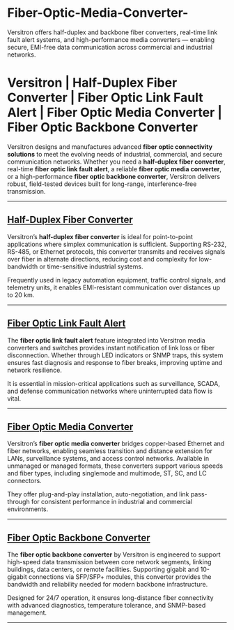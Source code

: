 # Fiber-Optic-Media-Converter-
Versitron offers half-duplex and backbone fiber converters, real-time link fault alert systems, and high-performance media converters — enabling secure, EMI-free data communication across commercial and industrial networks.
# Versitron | Half-Duplex Fiber Converter | Fiber Optic Link Fault Alert | Fiber Optic Media Converter | Fiber Optic Backbone Converter

Versitron designs and manufactures advanced **fiber optic connectivity solutions** to meet the evolving needs of industrial, commercial, and secure communication networks. Whether you need a **half-duplex fiber converter**, real-time **fiber optic link fault alert**, a reliable **fiber optic media converter**, or a high-performance **fiber optic backbone converter**, Versitron delivers robust, field-tested devices built for long-range, interference-free transmission.

---

## [Half-Duplex Fiber Converter](https://www.versitron.com/products/m7275s-2sfba-10100tx100fx-single-fiber-media-converter-2)  
Versitron’s **half-duplex fiber converter** is ideal for point-to-point applications where simplex communication is sufficient. Supporting RS-232, RS-485, or Ethernet protocols, this converter transmits and receives signals over fiber in alternate directions, reducing cost and complexity for low-bandwidth or time-sensitive industrial systems.

Frequently used in legacy automation equipment, traffic control signals, and telemetry units, it enables EMI-resistant communication over distances up to 20 km.

---

## [Fiber Optic Link Fault Alert](https://www.versitron.com/products/mf7275-2sfa-industrial-media-converter-singlefiber-singlemode-st)  
The **fiber optic link fault alert** feature integrated into Versitron media converters and switches provides instant notification of link loss or fiber disconnection. Whether through LED indicators or SNMP traps, this system ensures fast diagnosis and response to fiber breaks, improving uptime and network resilience.

It is essential in mission-critical applications such as surveillance, SCADA, and defense communication networks where uninterrupted data flow is vital.

---

## [Fiber Optic Media Converter](https://www.versitron.com/products/mf7275-2-media-converter-singlemode-sc)  
Versitron’s **fiber optic media converter** bridges copper-based Ethernet and fiber networks, enabling seamless transition and distance extension for LANs, surveillance systems, and access control networks. Available in unmanaged or managed formats, these converters support various speeds and fiber types, including singlemode and multimode, ST, SC, and LC connectors.

They offer plug-and-play installation, auto-negotiation, and link pass-through for consistent performance in industrial and commercial environments.

---

## [Fiber Optic Backbone Converter](https://www.versitron.com/products/10-100-base-tx-to-100-base-fx-fiber-optic-media-converter-multimode-st)  
The **fiber optic backbone converter** by Versitron is engineered to support high-speed data transmission between core network segments, linking buildings, data centers, or remote facilities. Supporting gigabit and 10-gigabit connections via SFP/SFP+ modules, this converter provides the bandwidth and reliability needed for modern backbone infrastructure.

Designed for 24/7 operation, it ensures long-distance fiber connectivity with advanced diagnostics, temperature tolerance, and SNMP-based management.

---
